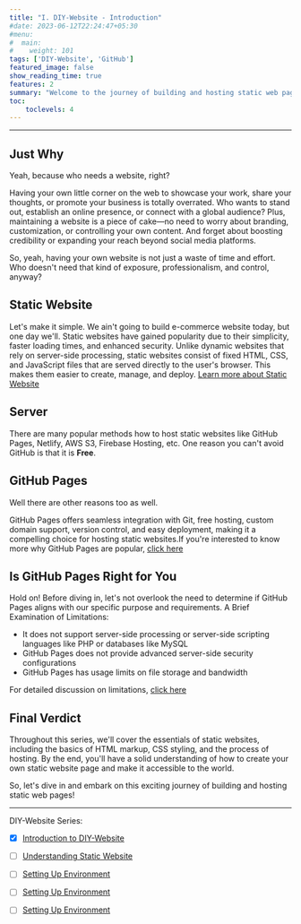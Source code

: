 ```yaml
---
title: "I. DIY-Website - Introduction"
#date: 2023-06-12T22:24:47+05:30
#menu:
#  main:
#    weight: 101
tags: ['DIY-Website', 'GitHub']
featured_image: false
show_reading_time: true
features: 2
summary: "Welcome to the journey of building and hosting static web pages! Click to Explore."
toc:
    toclevels: 4
---
```

----

[//]: # (### Introduction)



## Just Why
Yeah, because who needs a website, right? 

Having your own little corner on the web to showcase your work, share your thoughts, or promote your business is totally overrated. 
Who wants to stand out, establish an online presence, or connect with a global audience? 
Plus, maintaining a website is a piece of cake—no need to worry about branding, customization, or controlling your own content. 
And forget about boosting credibility or expanding your reach beyond social media platforms. 

So, yeah, having your own website is not just a waste of time and effort. Who doesn't need that kind of exposure, professionalism, and control, anyway?

## Static Website
Let's make it simple. We ain't going to build e-commerce website today, but one day we'll. 
Static websites have gained popularity due to their simplicity, faster loading times, and enhanced security. Unlike dynamic websites that rely on server-side processing, static websites consist of fixed HTML, CSS, and JavaScript files that are served directly to the user's browser. 
This makes them easier to create, manage, and deploy. [Learn more about Static Website](/post/diy-website/static_website/)

##  Server
There are many popular methods how to host static websites like GitHub Pages, Netlify, AWS S3, Firebase Hosting, etc. 
One reason you can't avoid GitHub is that it is **Free**.

## GitHub Pages
Well there are other reasons too as well.

GitHub Pages offers seamless integration with Git, free hosting, custom domain support, version control, and easy deployment, 
making it a compelling choice for hosting static websites.If you're interested to know more why GitHub Pages are popular, [click here](/post/github/github-pages) 


## Is GitHub Pages Right for You

Hold on! Before diving in, let's not overlook the need to determine if GitHub Pages aligns 
with our specific purpose and requirements. A Brief Examination of Limitations:

* It does not support server-side processing or server-side scripting languages 
like PHP or databases like MySQL
* GitHub Pages does not provide advanced server-side security configurations
* GitHub Pages has usage limits on file storage and bandwidth

For detailed discussion on limitations, [click here](/post/github/limitation_gpages/)


## Final Verdict
Throughout this series, we'll cover the essentials of static websites, including the basics of HTML markup, CSS styling, and the process of hosting.
By the end, you'll have a solid understanding of how to create your own static website page and make it accessible to the world.

So, let's dive in and embark on this exciting journey of building and hosting static web pages!

___

DIY-Website Series:
* [x] [Introduction to DIY-Website](/post/diy-website/intro/)
* [ ] [Understanding Static Website](/post/diy-website/static_website/)
* [ ] [Setting Up Environment](/post/diy-website/setting_up_env/)
* [ ] [Setting Up Environment](/post/diy-website/create_content/)
* [ ] [Setting Up Environment](/post/diy-website/deploy_page/)


